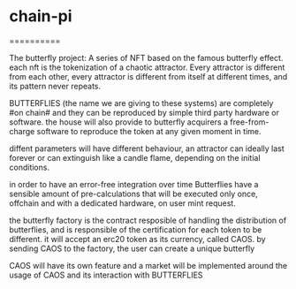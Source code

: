 # chain-pi
==========

The butterfly project: A series of NFT based on the famous butterfly effect. each nft is the tokenization of a chaotic attractor.
Every attractor is different from each other, every attractor is different from itself at different times, and its pattern never repeats.

BUTTERFLIES (the name we are giving to these systems) are completely #on chain# and they can be reproduced by simple third party hardware or software. the house will also provide to butterfly acquirers a free-from-charge software to reproduce the token at any given moment in time. 

diffent parameters will have different behaviour, an attractor can ideally last forever or can extinguish like a candle flame, depending on the initial conditions.

in order to have an error-free integration over time Butterflies have a sensible amount of pre-calculations that will be executed only once, offchain and with a dedicated hardware, on user mint request.

the butterfly factory is the contract resposible of handling the distribution of butterflies, and is responsible of the certification for each token to be different. it will accept an erc20 token as its currency, called CAOS. by sending CAOS to the factory, the user can create a unique butterfly

CAOS will have its own feature and a market will be implemented around the usage of CAOS and its interaction with BUTTERFLIES
